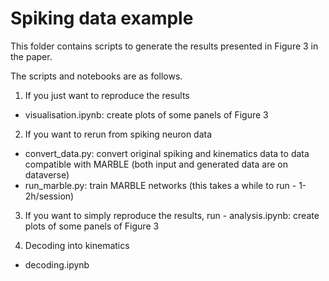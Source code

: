 # Spiking data example

This folder contains scripts to generate the results presented in Figure 3 in the paper.

The scripts and notebooks are as follows. 

1. If you just want to reproduce the results

- visualisation.ipynb: create plots of some panels of Figure 3

2. If you want to rerun from spiking neuron data

- convert_data.py: convert original spiking and kinematics data to data compatible with MARBLE (both input and generated data are on dataverse)
- run_marble.py: train MARBLE networks (this takes a while to run - 1-2h/session)

3. If you want to simply reproduce the results, run - analysis.ipynb: create plots of some panels of Figure 3

4. Decoding into kinematics
- decoding.ipynb
